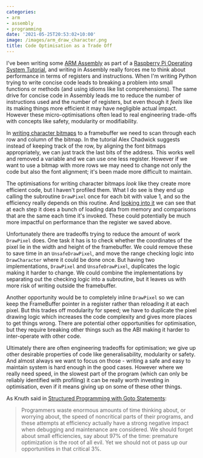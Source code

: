 ```yaml
---
categories:
- arm
- assembly
- programming
date: '2021-05-25T20:53:02+10:00'
image: /images/arm_draw_character.png
title: Code Optimisation as a Trade Off
---
```


I've been writing some [ARM Assembly](https://github.com/EdwardJRoss/baking-pi) as part of a [Raspberry Pi Operating System Tutorial](https://www.cl.cam.ac.uk/projects/raspberrypi/tutorials/os/), and writing in Assembly really forces me to think about performance in terms of registers and instructions.
When I'm writing Python trying to write concise code leads to breaking a problem into small functions or methods (and using idioms like list comprehensions).
The same drive for concise code in Assembly leads me to reduce the number of instructions used and the number of registers, but even though it *feels* like its making things more efficient it may have negligible actual impact.
However these micro-optimisations often lead to real engineering trade-offs with concepts like safety, modularity or modifiability.

In [writing character bitmaps](https://www.cl.cam.ac.uk/projects/raspberrypi/tutorials/os/screen03.html) to a framebuffer we need to scan through each row and column of the bitmap.
In the tutorial Alex Chadwick suggests instead of keeping track of the row, by aligning the font bitmaps appropriately, we can just track the last bits of the address.
This works well and removed a variable and we can use one less register.
However if we want to use a bitmap with more rows we may need to change not only the code but also the font alignment; it's been made more difficult to maintain.

The optimisations for writing character bitmaps *look* like they create more efficient code, but I haven't profiled them.
What I do see is they end up calling the subroutine `DrawPixel` once for each bit with value 1, and so the efficiency really depends on this routine.
And [looking into it](https://www.cl.cam.ac.uk/projects/raspberrypi/tutorials/os/screen02.html#dots) we can see that at each step it does a bunch of loading data from memory and comparisons that are the same each time it's invoked.
These could potentially be much more impactful on performance than the register we saved above.

Unfortunately there are tradeoffs trying to reduce the amount of work `DrawPixel` does.
One task it has is to check whether the coordinates of the pixel lie in the width and height of the framebuffer.
We could remove these to save time in an `UnsafeDrawPixel`, and move the range checking logic into `DrawCharacter` where it could be done once.
But having two implementations, `DrawPixel` and `UnsafeDrawPixel`, duplicates the logic making it harder to change.
We could combine the implementations by separating out the checking logic into a subroutine, but it leaves us with more risk of writing outside the framebuffer.

Another opportunity would be to completely inline `DrawPixel` so we can keep the FrameBuffer pointer in a register rather than reloading it at each pixel.
But this trades off modularity for speed; we have to duplicate the pixel drawing logic which increases the code complexity and gives more places to get things wrong.
There are potential other opportunities for optimisation, but they require breaking other things such as the ABI making it harder to inter-operate with other code.

Ultimately there are often engineering tradeoffs for optimisation; we give up other desirable properties of code like generalisability, modularity or safety.
And almost always we want to focus on those - writing a safe and easy to maintain system is hard enough in the good cases.
However where we really need speed, in the slowest part of the program (which can only be reliably identified with profiling) it can be really worth investing in optimisation, even if it means giving up on some of these other things.

As Knuth said in [Structured Programming with Goto Statements](http://web.archive.org/web/20130731202547/http://pplab.snu.ac.kr/courses/adv_pl05/papers/p261-knuth.pdf):

> Programmers waste enormous amounts of time thinking about, or worrying about, the speed of noncritical parts of their programs, and these attempts at efficiency actually have a strong negative impact when debugging and maintenance are considered. We should forget about small efficiencies, say about 97% of the time: premature optimization is the root of all evil.
> Yet we should not ot pass up our opportunities in that critical 3%.